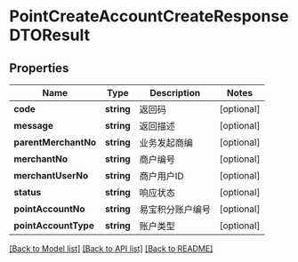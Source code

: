 # PointCreateAccountCreateResponseDTOResult

## Properties
Name | Type | Description | Notes
------------ | ------------- | ------------- | -------------
**code** | **string** | 返回码 | [optional] 
**message** | **string** | 返回描述 | [optional] 
**parentMerchantNo** | **string** | 业务发起商编 | [optional] 
**merchantNo** | **string** | 商户编号 | [optional] 
**merchantUserNo** | **string** | 商户用户ID | [optional] 
**status** | **string** | 响应状态 | [optional] 
**pointAccountNo** | **string** | 易宝积分账户编号 | [optional] 
**pointAccountType** | **string** | 账户类型 | [optional] 

[[Back to Model list]](../README.md#documentation-for-models) [[Back to API list]](../README.md#documentation-for-api-endpoints) [[Back to README]](../README.md)


